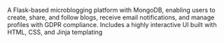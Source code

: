 A Flask-based microblogging platform with MongoDB, enabling users to create, share, and follow blogs, receive email notifications, and manage profiles with GDPR compliance. Includes a highly interactive UI built with HTML, CSS, and Jinja templating
